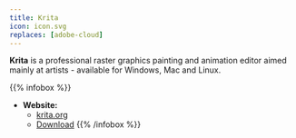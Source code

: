 ```yaml
---
title: Krita
icon: icon.svg
replaces: [adobe-cloud]
---
```


**Krita** is a professional raster graphics painting and animation editor aimed mainly at artists - available for Windows, Mac and Linux.

{{% infobox %}}
- **Website:**
    - [krita.org](https://krita.org/en/)
    - [Download](https://krita.org/en/download)
{{% /infobox %}}
